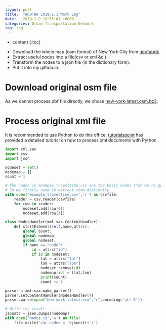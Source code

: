 ```yaml
---
layout: post
title:  "#RUTN# 2019.1.1 Work Log"
date:   2019-1-9 19:55:01 +0800
categories: Urban Transportation Network
tag: log
---
```


* content
{:toc}


- Download the whole map (osm format) of New York City from [geofabrik](http://download.geofabrik.de/).
- Extract useful nodes into a file(csv or xml &c.).
- Transform the nodes to a json file (in the dictionary form).
- Put it into my github.io.

# Download original osm file

As we cannot process pbf file directly, we chose [new-york-latest.osm.bz2](http://download.geofabrik.de/north-america/us/new-york-latest.osm.bz2).

# Process original xml file

It is recommended to use Python to do this office. [tutorialspoint](https://www.tutorialspoint.com/python/python_xml_processing.htm) has provided a detailed tutorial on how to process xml documents with Python.

```python
import xml.sax
import csv
import json

nodeset = set()
nodemap = {}
count = 1

# The nodes in example_traveltime.csv are the basic nodes that we're going to use in our project. 
# So we firstly need to extract them distinctly.
with open('example_traveltime.csv','r') as csvfile:
    reader = csv.reader(csvfile)
    for row in reader:
        nodeset.add(row[0])
        nodeset.add(row[1])

class NodesHandler(xml.sax.ContentHandler):
    def startElement(self,name,attrs):
        global count;
        global nodemap;
        global nodeset;
        if name == "node":
            id = attrs["id"]
            if id in nodeset:
                lat = attrs["lat"]
                lon = attrs["lon"]
                nodeset.remove(id)
                nodemap[id] = [lat,lon]
                print(count)
                count += 1

parser = xml.sax.make_parser()
parser.setContentHandler(NodesHandler())
parser.parse(open("new-york-latest.osm","r",encoding='utf-8'))

# Write the result
jsonstr = json.dumps(nodemap)
with open('nodes.js','w') as file:
    file.write('var nodes = '+jsonstr+';')

```